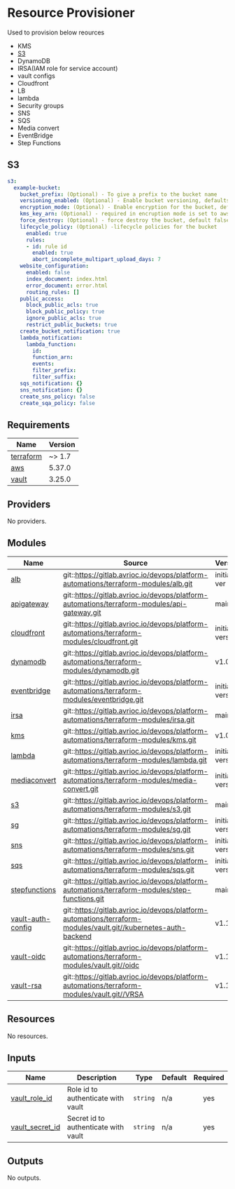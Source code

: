 # Resource Provisioner

Used to provision below reources
- KMS
- [S3](#s3)
- DynamoDB
- IRSA(IAM role for service account)
- vault configs
- Cloudfront
- LB
- lambda
- Security groups
- SNS
- SQS
- Media convert
- EventBridge
- Step Functions

## S3 <a id="s3"></a>

```yaml
s3:
  example-bucket:
    bucket_prefix: (Optional) - To give a prefix to the bucket name
    versioning_enabled: (Optional) - Enable bucket versioning, defaults to false
    encryption_mode: (Optional) - Enable encryption for the bucket, defaults to AES256. valid values are AES256 and aws:kms
    kms_key_arn: (Optional) - required in encruption mode is set to aws:kms
    force_destroy: (Optional) - force destroy the bucket, default false
    lifecycle_policy: (Optional) -lifecycle policies for the bucket
      enabled: true
      rules:
      - id: rule id
        enabled: true
        abort_incomplete_multipart_upload_days: 7
    website_configuration:
      enabled: false
      index_document: index.html
      error_document: error.html
      routing_rules: []
    public_access:
      block_public_acls: true
      block_public_policy: true
      ignore_public_acls: true
      restrict_public_buckets: true
    create_bucket_notification: true
    lambda_notification:
      lambda_function:
        id:
        function_arn:
        events:
        filter_prefix:
        filter_suffix:
    sqs_notification: {}
    sns_notification: {}
    create_sns_policy: false
    create_sqa_policy: false
```
<!-- BEGIN_TF_DOCS -->
## Requirements

| Name | Version |
|------|---------|
| <a name="requirement_terraform"></a> [terraform](#requirement\_terraform) | ~> 1.7 |
| <a name="requirement_aws"></a> [aws](#requirement\_aws) | 5.37.0 |
| <a name="requirement_vault"></a> [vault](#requirement\_vault) | 3.25.0 |

## Providers

No providers.

## Modules

| Name | Source | Version |
|------|--------|---------|
| <a name="module_alb"></a> [alb](#module\_alb) | git::https://gitlab.avrioc.io/devops/platform-automations/terraform-modules/alb.git | initial-ver |
| <a name="module_apigateway"></a> [apigateway](#module\_apigateway) | git::https://gitlab.avrioc.io/devops/platform-automations/terraform-modules/api-gateway.git | main |
| <a name="module_cloudfront"></a> [cloudfront](#module\_cloudfront) | git::https://gitlab.avrioc.io/devops/platform-automations/terraform-modules/cloudfront.git | initial-version |
| <a name="module_dynamodb"></a> [dynamodb](#module\_dynamodb) | git::https://gitlab.avrioc.io/devops/platform-automations/terraform-modules/dynamodb.git | v1.0.1 |
| <a name="module_eventbridge"></a> [eventbridge](#module\_eventbridge) | git::https://gitlab.avrioc.io/devops/platform-automations/terraform-modules/eventbridge.git | initial-version |
| <a name="module_irsa"></a> [irsa](#module\_irsa) | git::https://gitlab.avrioc.io/devops/platform-automations/terraform-modules/irsa.git | main |
| <a name="module_kms"></a> [kms](#module\_kms) | git::https://gitlab.avrioc.io/devops/platform-automations/terraform-modules/kms.git | v1.0.0 |
| <a name="module_lambda"></a> [lambda](#module\_lambda) | git::https://gitlab.avrioc.io/devops/platform-automations/terraform-modules/lambda.git | initial-version |
| <a name="module_mediaconvert"></a> [mediaconvert](#module\_mediaconvert) | git::https://gitlab.avrioc.io/devops/platform-automations/terraform-modules/media-convert.git | initial-version |
| <a name="module_s3"></a> [s3](#module\_s3) | git::https://gitlab.avrioc.io/devops/platform-automations/terraform-modules/s3.git | main |
| <a name="module_sg"></a> [sg](#module\_sg) | git::https://gitlab.avrioc.io/devops/platform-automations/terraform-modules/sg.git | initial-version |
| <a name="module_sns"></a> [sns](#module\_sns) | git::https://gitlab.avrioc.io/devops/platform-automations/terraform-modules/sns.git | initial-version |
| <a name="module_sqs"></a> [sqs](#module\_sqs) | git::https://gitlab.avrioc.io/devops/platform-automations/terraform-modules/sqs.git | initial-version |
| <a name="module_stepfunctions"></a> [stepfunctions](#module\_stepfunctions) | git::https://gitlab.avrioc.io/devops/platform-automations/terraform-modules/step-functions.git | main |
| <a name="module_vault-auth-config"></a> [vault-auth-config](#module\_vault-auth-config) | git::https://gitlab.avrioc.io/devops/platform-automations/terraform-modules/vault.git//kubernetes-auth-backend | v1.1.0 |
| <a name="module_vault-oidc"></a> [vault-oidc](#module\_vault-oidc) | git::https://gitlab.avrioc.io/devops/platform-automations/terraform-modules/vault.git//oidc | v1.1.0 |
| <a name="module_vault-rsa"></a> [vault-rsa](#module\_vault-rsa) | git::https://gitlab.avrioc.io/devops/platform-automations/terraform-modules/vault.git//VRSA | v1.1.0 |

## Resources

No resources.

## Inputs

| Name | Description | Type | Default | Required |
|------|-------------|------|---------|:--------:|
| <a name="input_vault_role_id"></a> [vault\_role\_id](#input\_vault\_role\_id) | Role id to authenticate with vault | `string` | n/a | yes |
| <a name="input_vault_secret_id"></a> [vault\_secret\_id](#input\_vault\_secret\_id) | Secret id to authenticate with vault | `string` | n/a | yes |

## Outputs

No outputs.
<!-- END_TF_DOCS -->